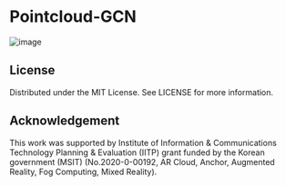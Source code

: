 # Pointcloud-GCN



![image](https://user-images.githubusercontent.com/51012461/184320208-7693e7df-0057-4e82-ad95-28d865249bc1.png)


## License
Distributed under the MIT License. See LICENSE for more information.

## Acknowledgement
This work was supported by Institute of Information & Communications Technology Planning & Evaluation (IITP) grant funded by the Korean government (MSIT) (No.2020-0-00192, AR Cloud, Anchor, Augmented Reality, Fog Computing, Mixed Reality).

